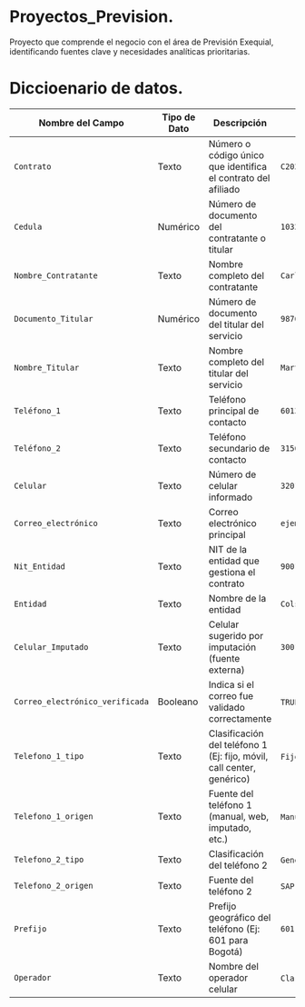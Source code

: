 # Proyectos_Prevision.
Proyecto que comprende el negocio con el área de Previsión Exequial, identificando fuentes clave y necesidades analíticas prioritarias.
# Diccioenario de datos.

| Nombre del Campo                | Tipo de Dato | Descripción                                                           | Ejemplo               |
| ------------------------------- | ------------ | --------------------------------------------------------------------- | --------------------- |
| `Contrato`                      | Texto        | Número o código único que identifica el contrato del afiliado         | `C20230415`           |
| `Cedula`                        | Numérico     | Número de documento del contratante o titular                         | `1032456789`          |
| `Nombre_Contratante`            | Texto        | Nombre completo del contratante                                       | `Carlos Pérez`        |
| `Documento_Titular`             | Numérico     | Número de documento del titular del servicio                          | `9876543210`          |
| `Nombre_Titular`                | Texto        | Nombre completo del titular del servicio                              | `Marta Gómez`         |
| `Teléfono_1`                    | Texto        | Teléfono principal de contacto                                        | `6013456789`          |
| `Teléfono_2`                    | Texto        | Teléfono secundario de contacto                                       | `3156789876`          |
| `Celular`                       | Texto        | Número de celular informado                                           | `3201234567`          |
| `Correo_electrónico`            | Texto        | Correo electrónico principal                                          | `ejemplo@mail.com`    |
| `Nit_Entidad`                   | Texto        | NIT de la entidad que gestiona el contrato                            | `900123456-7`         |
| `Entidad`                       | Texto        | Nombre de la entidad                                                  | `Colsubsidio`         |
| `Celular_Imputado`              | Texto        | Celular sugerido por imputación (fuente externa)                      | `3001234567`          |
| `Correo_electrónico_verificada` | Booleano     | Indica si el correo fue validado correctamente                        | `TRUE` / `FALSE`      |
| `Telefono_1_tipo`               | Texto        | Clasificación del teléfono 1 (Ej: fijo, móvil, call center, genérico) | `Fijo` / `Móvil`      |
| `Telefono_1_origen`             | Texto        | Fuente del teléfono 1 (manual, web, imputado, etc.)                   | `Manual` / `Imputado` |
| `Telefono_2_tipo`               | Texto        | Clasificación del teléfono 2                                          | `Genérico` / `Móvil`  |
| `Telefono_2_origen`             | Texto        | Fuente del teléfono 2                                                 | `SAP` / `Digitado`    |
| `Prefijo`                       | Texto        | Prefijo geográfico del teléfono (Ej: 601 para Bogotá)                 | `601`                 |
| `Operador`                      | Texto        | Nombre del operador celular                                           | `Claro` / `Movistar`  |

